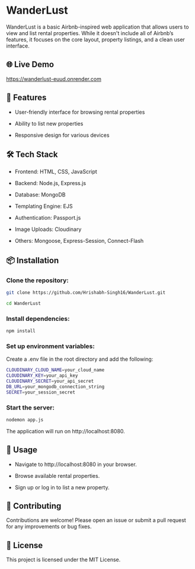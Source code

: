 
# WanderLust

WanderLust is a basic Airbnb-inspired web application that allows users to view and list rental properties. While it doesn't include all of Airbnb’s features, it focuses on the core layout, property listings, and a clean user interface.


## 🌐 Live Demo
https://wanderlust-euud.onrender.com
## 🚀 Features
- User-friendly interface for browsing rental properties

- Ability to list new properties

- Responsive design for various devices 
## 🛠️ Tech Stack
- Frontend: HTML, CSS, JavaScript

- Backend: Node.js, Express.js

- Database: MongoDB

- Templating Engine: EJS

- Authentication: Passport.js

- Image Uploads: Cloudinary

- Others: Mongoose, Express-Session, Connect-Flash
## 📦 Installation
### Clone the repository:
```bash
git clone https://github.com/Hrishabh-Singh16/WanderLust.git
```
 ```bash
 cd WanderLust
 ```
### Install dependencies:
```bash
npm install
```
### Set up environment variables:
Create a .env file in the root directory and add the following:
```bash
CLOUDINARY_CLOUD_NAME=your_cloud_name
CLOUDINARY_KEY=your_api_key
CLOUDINARY_SECRET=your_api_secret
DB_URL=your_mongodb_connection_string
SECRET=your_session_secret
```
### Start the server:
```bash
nodemon app.js
```
The application will run on http://localhost:8080.

## 🧪 Usage
- Navigate to http://localhost:8080 in your browser.

- Browse available rental properties.

- Sign up or log in to list a new property.
## 🤝 Contributing

Contributions are welcome! Please open an issue or submit a pull request for any improvements or bug fixes.
## 📄 License  
This project is licensed under the MIT License.

